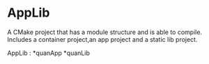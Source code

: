 # AppLib


A CMake project that has a module structure and is able to compile.
Includes a container project,an app project and a static lib project.
  
  AppLib : *quanApp
           *quanLib
